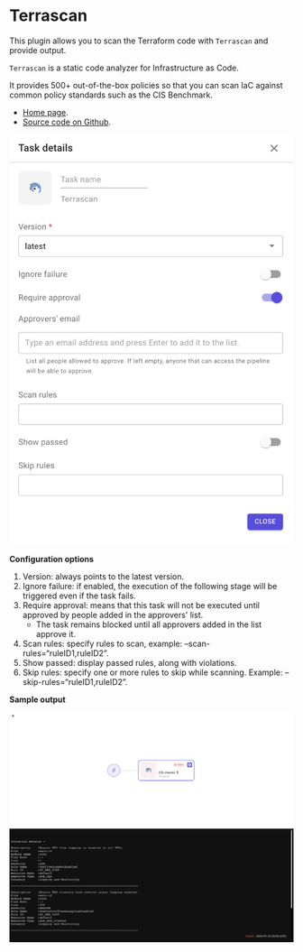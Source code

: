 # Terrascan

This plugin allows you to scan the Terraform code with `Terrascan` and provide output.

`Terrascan` is a static code analyzer for Infrastructure as Code.

It provides 500+ out-of-the-box policies so that you can scan IaC against common policy standards such as the CIS Benchmark.

* [Home page](https://runterrascan.io/).
* [Source code on Github](https://github.com/tenable/terrascan).



![Terrascan plugin](../../../.gitbook/assets/terrascan-plugin.png)



**Configuration options**

1. Version: always points to the latest version.
2. Ignore failure: if enabled, the execution of the following stage will be triggered even if the task fails.
3. Require approval: means that this task will not be executed until approved by people added in the approvers' list.
   * The task remains blocked until all approvers added in the list approve it.
4. Scan rules: specify rules to scan, example: –scan-rules=“ruleID1,ruleID2”.
5. Show passed: display passed rules, along with violations.
6. Skip rules: specify one or more rules to skip while scanning. Example: –skip-rules=“ruleID1,ruleID2”.

**Sample output**



![Terrascan output](../../../.gitbook/assets/terrascan-output.png)
